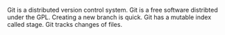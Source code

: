 Git is a distributed version control system.
Git is a free software distribted under the GPL.
Creating a new branch is quick.
Git has a mutable index called stage.
Git tracks changes of files.
